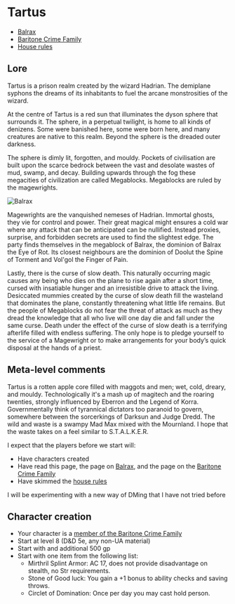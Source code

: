 # Tartus

- [Balrax](balrax.md)
- [Baritone Crime Family](baritone.md)
- [House rules](houserules.md)

## Lore

Tartus is a prison realm created by the wizard Hadrian. The demiplane syphons the dreams of its inhabitants to fuel the arcane monstrosities of the wizard.

At the centre of Tartus is a red sun that illuminates the dyson sphere that surrounds it. The sphere, in a perpetual twilight, is home to all kinds of denizens. Some were banished here, some were born here, and many creatures are native to this realm. Beyond the sphere is the dreaded outer darkness.

The sphere is dimly lit, forgotten, and mouldy. Pockets of civilisation are built upon the scarce bedrock between the vast and desolate wastes of mud, swamp, and decay. Building upwards through the fog these megacities of civilization are called Megablocks. Megablocks are ruled by the magewrights.

![Balrax](https://i.pinimg.com/originals/e4/48/ed/e448eddd1f9120175c492e1ff065369a.jpg)

Magewrights are the vanquished nemeses of Hadrian. Immortal ghosts, they vie for control and power. Their great magical might ensures a cold war where any attack that can be anticipated can be nullified. Instead proxies, surprise, and forbidden secrets are used to find the slightest edge. The party finds themselves in the megablock of Balrax, the dominion of Balrax the Eye of Rot. Its closest neighbours are the dominion of Doolut the Spine of Torment and Vol'gol the Finger of Pain.

Lastly, there is the curse of slow death. This naturally occurring magic causes any being who dies on the plane to rise again after a short time, cursed with insatiable hunger and an irresistible drive to attack the living. Desiccated mummies created by the curse of slow death fill the wasteland that dominates the plane, constantly threatening what little life remains. But the people of Megablocks do not fear the threat of attack as much as they dread the knowledge that all who live will one day die and fall under the same curse. Death under the effect of the curse of slow death is a terrifying afterlife filled with endless suffering. The only hope is to pledge yourself to the service of a Magewright or to make arrangements for your body’s quick disposal at the hands of a priest.

## Meta-level comments

Tartus is a rotten apple core filled with maggots and men; wet, cold, dreary, and mouldy. Technologically it's a mash up of magitech and the roaring twenties, strongly influenced by Eberron and the Legend of Korra. Governmentally think of tyrannical dictators too paranoid to govern, somewhere between the sorcerkings of Darksun and Judge Dredd. The wild and waste is a swampy Mad Max mixed with the Mournland. I hope that the waste takes on a feel similar to S.T.A.L.K.E.R.

I expect that the players before we start will:
- Have characters created
- Have read this page, the page on [Balrax](balrax.md), and the page on the [Baritone Crime Family](baritone.md)
- Have skimmed the [house rules](houserules.md)

I will be experimenting with a new way of DMing that I have not tried before

## Character creation

- Your character is a [member of the Baritone Crime Family](baritone.md)
- Start at level 8 (D&D 5e, any non-UA material)
- Start with and additional 500 gp
- Start with one item from the following list:
	- Mirthril Splint Armor: AC 17, does not provide disadvantage on stealth, no Str requirements.
	- Stone of Good luck: You gain a +1 bonus to ability checks and saving throws.
	- Circlet of Domination: Once per day you may cast hold person.